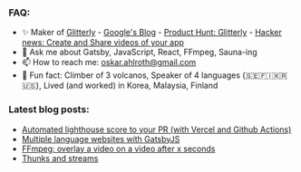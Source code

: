 ### FAQ:
- ✨ Maker of [Glitterly](https://glitterly.app/) - [Google's Blog](https://developers.googleblog.com/2021/01/21-websites-and-apps-to-make-your-2021-better.html) - [Product Hunt: Glitterly](https://www.producthunt.com/posts/glitterly) - [Hacker news: Create and Share videos of your app](https://news.ycombinator.com/item?id=24017261)
- 💬 Ask me about Gatsby, JavaScript, React, FFmpeg, Sauna-ing
- 📫 How to reach me: oskar.ahlroth@gmail.com
- 🚀 Fun fact: Climber of 3 volcanos, Speaker of 4 languages (🇸🇪🇫🇮🇰🇷🇺🇸), Lived (and worked) in Korea, Malaysia, Finland

### Latest blog posts:
- [Automated lighthouse score to your PR (with Vercel and Github Actions)](https://dev.to/oskarahl/automated-lighthouse-score-on-your-pr-with-vercel-and-github-actions-2ng2)
- [Multiple language websites with GatsbyJS](https://medium.com/better-programming/multiple-language-websites-with-gatsbyjs-b4985746b9eb)
- [FFmpeg: overlay a video on a video after x seconds](https://dev.to/oskarahl/ffmpeg-overlay-a-video-on-a-video-after-x-seconds-4fc9)
- [Thunks and streams](https://www.bitecodingbits.com/laziness-thunks-and-streams/)

